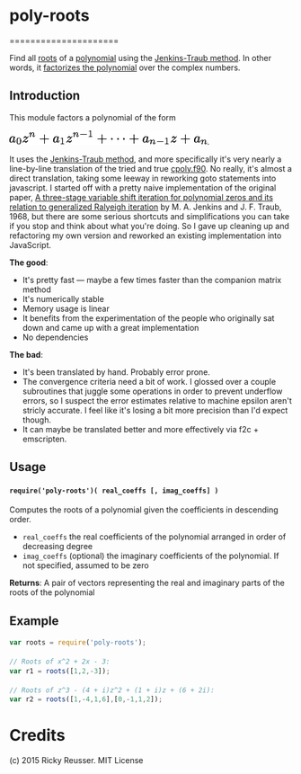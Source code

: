 # poly-roots
=====================

Find all [roots](http://en.wikipedia.org/wiki/Root_of_a_function) of a [polynomial](http://en.wikipedia.org/wiki/Polynomial) using the [Jenkins-Traub method](http://en.wikipedia.org/wiki/Jenkins%E2%80%93Traub_algorithm). In other words, it [factorizes the polynomial](http://en.wikipedia.org/wiki/Factorization_of_polynomials) over the complex numbers.

## Introduction

This module factors a polynomial of the form 

![a0 * z^n + a1 * z^(n-1) + ... + a\_n-1 z + a\_n](docs/images/poly.png).

It uses the [Jenkins-Traub method](http://en.wikipedia.org/wiki/Jenkins%E2%80%93Traub_algorithm), and more specifically it's very nearly a line-by-line translation of the tried and true [cpoly.f90](http://jblevins.org/mirror/amiller/cpoly.f90). No really, it's almost a direct translation, taking some leeway in reworking goto statements into javascript. I started off with a pretty naive implementation of the original paper, [A three-stage variable shift iteration for polynomial zeros and its relation to generalized Ralyeigh iteration](http://octopus.library.cmu.edu/Collections/traub62/box00027/fld00056/bdl0004/doc0001/doc_27b56f4b1.pdf) by M. A. Jenkins and J. F. Traub, 1968, but there are some serious shortcuts and simplifications you can take if you stop and think about what you're doing. So I gave up cleaning up and refactoring my own version and reworked an existing implementation into JavaScript.

**The good**:

- It's pretty fast — maybe a few times faster than the companion matrix method
- It's numerically stable
- Memory usage is linear
- It benefits from the experimentation of the people who originally sat down and came up with a great implementation
- No dependencies

**The bad**:
- It's been translated by hand. Probably error prone.
- The convergence criteria need a bit of work. I glossed over a couple subroutines that juggle some operations in order to prevent underflow errors, so I suspect the error estimates relative to machine epsilon aren't stricly accurate. I feel like it's losing a bit more precision than I'd expect though.
- It can maybe be translated better and more effectively via f2c + emscripten.

## Usage

#### `require('poly-roots')( real_coeffs [, imag_coeffs] )`

Computes the roots of a polynomial given the coefficients in descending order.

- `real_coeffs` the real coefficients of the polynomial arranged in order of decreasing degree
- `imag_coeffs` (optional) the imaginary coefficients of the polynomial. If not specified, assumed to be zero

**Returns**:  A pair of vectors representing the real and imaginary parts of the roots of the polynomial


## Example

```javascript
var roots = require('poly-roots');

// Roots of x^2 + 2x - 3:
var r1 = roots([1,2,-3]);

// Roots of z^3 - (4 + i)z^2 + (1 + i)z + (6 + 2i):
var r2 = roots([1,-4,1,6],[0,-1,1,2]);
```

# Credits
(c) 2015 Ricky Reusser. MIT License
